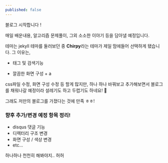 ```yaml
---
published: false
---
```

블로그 시작합니다 !

매일 배운내용, 알고리즘 문제풀이, 그외 소소한 이야기 등을 담아낼 예정입니다.



테마는 jekyll 테마를 둘러보던 중 **Chirpy**라는 테마가 제일 맘에들어 선택하게 됐습니다. 그 이유는,

- 태그 및 검색기능

- 깔끔한 화면 구성 + a



css파일 수정, 화면 구성 수정 등 할게 많지만, 하나 하나 바꿔보고 추가해보면서 블로그를 채워나갈 예정이라 설레기도 하고 두렵기도 하네요! 🤣

그래도 저만의 블로그를 가졌다는 것에 만족 ㅎㅎ!



### 향후 추가/변경 예정 항목 정리!

- disqus 댓글 기능
- 디렉터리 구조 변경
- 화면 구성 / 색상 변경
- etc...



하나하나 천천히 해봐야지.. 허허
